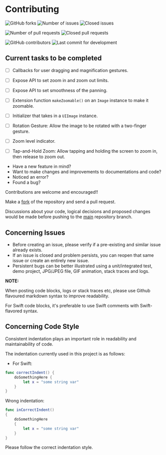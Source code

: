 Contributing
============

<img alt="GitHub forks" src="https://img.shields.io/github/forks/IODevBlue/ZoomableSwiftImageView?label=Forks&color=2CCCE4&style=for-the-badge&labelColor=0109B6"> <img alt="Number of issues" src="https://img.shields.io/github/issues-raw/IODevBlue/ZoomableSwiftImageView?color=2CCCE4&style=for-the-badge&labelColor=0109B6"> <img alt="Closed issues" src="https://img.shields.io/github/issues-closed-raw/IODevBlue/ZoomableSwiftImageView?color=2CCCE4&style=for-the-badge&labelColor=0109B6">

<img alt="Number of pull requests" src="https://img.shields.io/github/issues-pr-raw/IODevBlue/ZoomableSwiftImageView?color=2CCCE4&style=for-the-badge&labelColor=0109B6"> <img alt="Closed pull requests" src="https://img.shields.io/github/issues-pr-closed-raw/IODevBlue/ZoomableSwiftImageView?color=2CCCE4&style=for-the-badge&labelColor=0109B6">

<img alt="GitHub contributors" src="https://img.shields.io/github/contributors/IODevBlue/ZoomableSwiftImageView?color=2CCCE4&style=for-the-badge&labelColor=0109B6">

<img alt="Last commit for development" src="https://img.shields.io/github/last-commit/IODevBlue/ZoomableSwiftImageView/development?color=2CCCE4&style=for-the-badge&labelColor=0109B6">

Current tasks to be completed
-----------------------------
- [ ] Callbacks for user dragging and magnification gestures.
- [ ] Expose API to set zoom in and zoom out limits.
- [ ] Expose API to set smoothness of the panning.
- [ ] Extension function `makeZoomable()` on an `Image` instance to make it zoomable.
- [ ] Initializer that takes in a `UIImage` instance.
- [ ] Rotation Gesture: Allow the image to be rotated with a two-finger gesture.
- [ ] Zoom level indicator.
- [ ] Tap-and-Hold Zoom: Allow tapping and holding the screen to zoom in, then release to zoom out.


- Have a new feature in mind?
- Want to make changes and improvements to documentations and code?
- Noticed an error?
- Found a bug?

Contributions are welcome and encouraged!!

Make a [fork](https://github.com/IODevBlue/ZoomableSwiftImageView/fork) of the repository and send a pull request.

Discussions about your code, logical decisions and proposed changes would be made before pushing to the [main](https://github.com/IODevBlue/ZoomableSwiftImageView/tree/main) repository branch.

Concerning Issues
-----------------
- Before creating an issue, please verify if a pre-existing and similar issue already exists. 
- If an issue is closed and problem persists, you can reopen that same issue or create an entirely new issue.
- Persistent bugs can be better illustrated using a unit/integrated test, demo project, JPG/JPEG file, GIF animation, stack traces and logs.

**NOTE:** 

When posting code blocks, logs or stack traces etc, please use Github flavoured markdown syntax to improve readability.

For Swift code blocks, it's preferable to use Swift comments with Swift-flavored syntax.

Concerning Code Style
---------------------
Consistent indentation plays an important role in readability and maintainability of code.
 
The indentation currently used in this project is as follows:
- For Swift:
```swift
func correctIndent() {
	doSomethingHere {
		let x = "some string var"
	}
}
```
Wrong indentation:
```swift
func inCorrectIndent() 
{
	doSomethingHere 
	{
		let x = "some string var"
	}
}
```


Please follow the correct indentation style.

